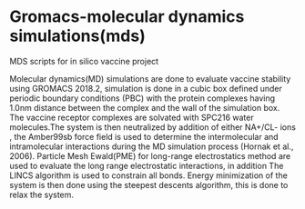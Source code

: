 # Gromacs-molecular dynamics simulations(mds)
MDS scripts for in silico vaccine project

Molecular dynamics(MD) simulations are done to evaluate vaccine stability using GROMACS 2018.2,
simulation is done in a cubic box defined under periodic boundary conditions (PBC) with the protein
complexes having 1.0nm distance between the complex and the wall of the simulation box. The vaccine receptor
complexes are solvated with SPC216 water molecules.The system is then neutralized by addition of
either NA+/CL- ions , the Amber99sb force field is used to determine the intermolecular and intramolecular
interactions during the MD simulation process (Hornak et al., 2006). Particle Mesh Ewald(PME) for long-range
electrostatics method are used to evaluate the long range electrostatic interactions, in addition The LINCS algorithm is used to constrain all bonds. Energy minimization of the system is then done using the steepest descents algorithm, this is done to relax the system.
